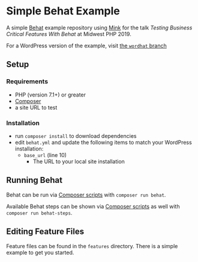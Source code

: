 # Simple Behat Example

A simple [Behat](http://behat.org/en/latest/) example repository using [Mink](http://mink.behat.org) for the talk _Testing Business Critical Features With Behat_ at Midwest PHP 2019.

For a WordPress version of the example, visit [the `wordhat` branch](https://github.com/ataylorme/simple-behat-example/tree/wordhat)

## Setup

### Requirements

* PHP (version 7.1+) or greater
* [Composer](https://getcomposer.org/)
* a site URL to test

### Installation

* run `composer install` to download dependencies
* edit `behat.yml` and update the following items to match your WordPress installation:
  * `base_url` (line 10)
    * The URL to your local site installation

## Running Behat

Behat can be run via [Composer scripts](https://getcomposer.org/doc/articles/scripts.md) with `composer run behat`.

Available Behat steps can be shown via [Composer scripts](https://getcomposer.org/doc/articles/scripts.md) as well with `composer run behat-steps`.

## Editing Feature Files

Feature files can be found in the `features` directory. There is a simple example to get you started.